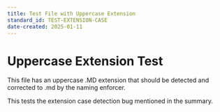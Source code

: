 ```yaml
---
title: Test File with Uppercase Extension
standard_id: TEST-EXTENSION-CASE
date-created: 2025-01-11
---
```


# Uppercase Extension Test

This file has an uppercase .MD extension that should be detected and corrected to .md by the naming enforcer.

This tests the extension case detection bug mentioned in the summary. 